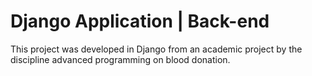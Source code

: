 # Django Application | Back-end
This project was developed in Django from an academic project by the discipline advanced programming on blood donation.
